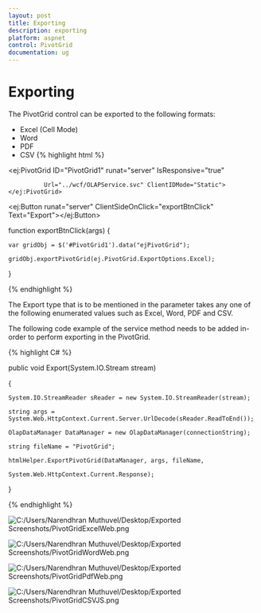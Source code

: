```yaml
---
layout: post
title: Exporting
description: exporting
platform: aspnet
control: PivotGrid
documentation: ug
---
```


# Exporting

The PivotGrid control can be exported to the following formats:

* Excel (Cell Mode)
* Word
* PDF
* CSV
{% highlight html %}

<ej:PivotGrid ID="PivotGrid1" runat="server" IsResponsive="true"

              Url="../wcf/OLAPService.svc" ClientIDMode="Static"></ej:PivotGrid>

<ej:Button runat="server" ClientSideOnClick="exportBtnClick" Text="Export"></ej:Button>



function exportBtnClick(args) {

    var gridObj = $('#PivotGrid1').data("ejPivotGrid");

    gridObj.exportPivotGrid(ej.PivotGrid.ExportOptions.Excel);

}

{% endhighlight %}

The Export type that is to be mentioned in the parameter takes any one of the following enumerated values such as Excel, Word, PDF and CSV.

The following code example of the service method needs to be added in-order to perform exporting in the PivotGrid.

{% highlight C# %}

public void Export(System.IO.Stream stream)

{

    System.IO.StreamReader sReader = new System.IO.StreamReader(stream);

    string args = System.Web.HttpContext.Current.Server.UrlDecode(sReader.ReadToEnd());

    OlapDataManager DataManager = new OlapDataManager(connectionString);

    string fileName = "PivotGrid";

    htmlHelper.ExportPivotGrid(DataManager, args, fileName,

    System.Web.HttpContext.Current.Response);

}

{% endhighlight %}

 ![C:/Users/Narendhran Muthuvel/Desktop/Exported Screenshots/PivotGridExcelWeb.png](Exporting_images/Exporting_img1.png) 





 ![C:/Users/Narendhran Muthuvel/Desktop/Exported Screenshots/PivotGridWordWeb.png](Exporting_images/Exporting_img2.png) 



 ![C:/Users/Narendhran Muthuvel/Desktop/Exported Screenshots/PivotGridPdfWeb.png](Exporting_images/Exporting_img3.png)



 ![C:/Users/Narendhran Muthuvel/Desktop/Exported Screenshots/PivotGridCSVJS.png](Exporting_images/Exporting_img4.png) 



